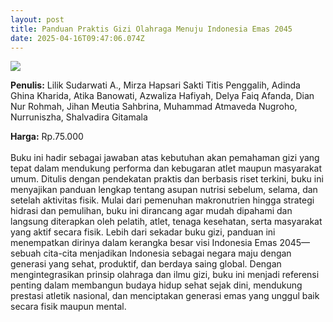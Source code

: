```yaml
---
layout: post
title: Panduan Praktis Gizi Olahraga Menuju Indonesia Emas 2045
date: 2025-04-16T09:47:06.074Z
---
```

![](/images/uploads/screenshot-2025-04-16-163128.jpg)

**P﻿enulis:** Lilik Sudarwati A., Mirza Hapsari Sakti Titis Penggalih, Adinda Ghina Kharida, Atika Banowati, Azwaliza Hafiyah, Delya Faiq Afanda, Dian Nur Rohmah, Jihan Meutia Sahbrina, Muhammad Atmaveda Nugroho, Nurruniszha, Shalvadira Gitamala

**Harga:** Rp.75.000\
\
Buku ini hadir sebagai jawaban atas kebutuhan akan pemahaman gizi yang tepat dalam mendukung performa dan kebugaran atlet maupun masyarakat umum. Ditulis dengan pendekatan praktis dan berbasis riset terkini, buku ini menyajikan panduan lengkap tentang asupan nutrisi sebelum, selama, dan setelah aktivitas fisik. Mulai dari pemenuhan makronutrien hingga strategi hidrasi dan pemulihan, buku ini dirancang agar mudah dipahami dan langsung diterapkan oleh pelatih, atlet, tenaga kesehatan, serta masyarakat yang aktif secara fisik.
	Lebih dari sekadar buku gizi, panduan ini menempatkan dirinya dalam kerangka besar visi Indonesia Emas 2045—sebuah cita-cita menjadikan Indonesia sebagai negara maju dengan generasi yang sehat, produktif, dan berdaya saing global. Dengan mengintegrasikan prinsip olahraga dan ilmu gizi, buku ini menjadi referensi penting dalam membangun budaya hidup sehat sejak dini, mendukung prestasi atletik nasional, dan menciptakan generasi emas yang unggul baik secara fisik maupun mental.